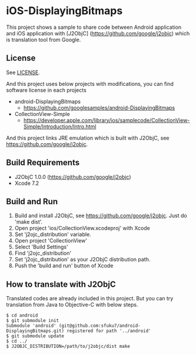 # iOS-DisplayingBitmaps

This project shows a sample to share code between Android application and iOS application with [J2ObjC] (https://github.com/google/j2objc) which is translation tool from Google.

## License
See [LICENSE](https://github.com/sfuku7/iOS-DisplayingBitmaps/blob/master/LICENSE).

And this project uses below projects with modifications, you can find software license in each projects
* android-DisplayingBitmaps
  * https://github.com/googlesamples/android-DisplayingBitmaps
* CollectionView-Simple
  * https://developer.apple.com/library/ios/samplecode/CollectionView-Simple/Introduction/Intro.html

And this project links JRE emulation which is built with J2ObjC, see https://github.com/google/j2objc.

## Build Requirements

* J2ObjC 1.0.0 (https://github.com/google/j2objc)
* Xcode 7.2

## Build and Run

1. Build and install J2ObjC, see https://github.com/google/j2objc. Just do 'make dist'.
2. Open project 'ios/CollectionView.xcodeproj' with Xcode
3. Set 'j2ojc_distribution' variable.
  1. Open project 'CollectionView'
  2. Select 'Build Settings'
  3. Find 'j2ojc_distribution'
  4. Set 'j2ojc_distribution' as your J2ObjC distribution path.
4. Push the 'build and run' button of Xcode

## How to translate with J2ObjC

Translated codes are already included in this project. But you can try translation from Java to Objective-C with below steps.

```
$ cd android
$ git submodule init
Submodule 'android' (git@github.com:sfuku7/android-DisplayingBitmaps.git) registered for path '../android'
$ git submodule update
$ cd ../
$ J2OBJC_DISTRIBUTION=/path/to/j2objc/dist make
```
